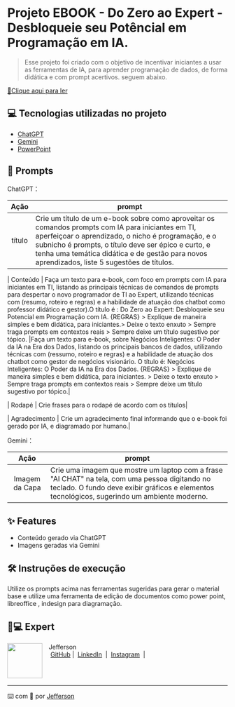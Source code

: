 # Projeto EBOOK - Do Zero ao Expert - Desbloqueie seu Potêncial em Programação em IA.

>Esse projeto foi criado com o objetivo de incentivar iniciantes a usar as ferramentas de IA, para  aprender programação de dados, de forma didática e com prompt acertivos.
seguem abaixo.

<a href="https://github.com/Jeffersondeejay/prompts-recipe-to-create-a-ebook/blob/main/Desafio%20-%20Ebook%20Do%20Zero%20ao%20Expert%20PDF.pdf" title="View PDF now"> 📕Clique aqui para ler</a>

## 💻 Tecnologias utilizadas no projeto

- [ChatGPT](https://chat.openai.com/) 
- [Gemini](https://gemini.google.com/app?hl=pt-BR)
- [PowerPoint](https://www.microsoft.com/en/microsoft-365/powerpoin)

## 🧠 Prompts


ChatGPT：

|   Ação   | prompt                                                                                                                                                                                                                                                                         |
| :------: | ------------------------------------------------------------------------------------------------------------------------------------------------------------------------------------------------------------------------------------------------------------------------------ |
|  título  | Crie um título de um e-book sobre como aproveitar os comandos prompts com IA para iniciantes em TI, aperfeiçoar o aprendizado, o nicho é programação, e o subnicho é prompts, o título deve ser épico e curto, e tenha uma temática didática e de gestão para novos aprendizados, liste 5 sugestões de títulos.|

|  Conteúdo  | Faça um texto para e-book, com foco em prompts com IA para iniciantes em TI, listando as principais técnicas de comandos de prompts para despertar o novo programador de TI ao Expert, utilizando técnicas com (resumo, roteiro e regras) e a habilidade de atuação dos chatbot como professor didático e gestor).O título é : Do Zero ao Expert: Desbloqueie seu Potencial em Programação com IA. {REGRAS} > Explique de maneira simples e bem didática, para iniciantes.> Deixe o texto enxuto > Sempre traga prompts em contextos reais > Sempre deixe um título sugestivo por tópico. |Faça um texto para e-book, sobre Negócios Inteligentes: O Poder da IA na Era dos Dados, listando os principais bancos de dados, utilizando técnicas com (ressumo, roteiro e regras) e a habilidade de atuação dos chatbot como gestor de negócios visionário. O título é: Negócios Inteligentes: O Poder da IA na Era dos Dados. {REGRAS} > Explique de maneira simples e bem didática, para iniciantes. > Deixe o texto enxuto > Sempre traga prompts em contextos reais > Sempre deixe um título sugestivo por tópico.|

|  Rodapé  | Crie frases para o rodapé de acordo com os títulos|

| Agradecimento  | Crie um agradecimento final informando que o e-book foi gerado por IA, e diagramado por humano.|

Gemini：

|  Ação  | prompt                                                                                 |
| :----: | -------------------------------------------------------------------------------------- |
| Imagem da Capa | Crie uma imagem  que mostre um laptop com a frase "AI CHAT" na tela, com uma pessoa digitando no teclado. O fundo deve exibir gráficos e elementos tecnológicos, sugerindo um ambiente moderno. |

## ✨ Features

- Conteúdo gerado via ChatGPT
- Imagens geradas via Gemini

## 🛠️ Instruções de execução

Utilize os prompts acima nas ferramentas sugeridas para gerar o material base e utilize uma ferramenta de edição de documentos como power point, libreoffice , indesign para diagramação.

## 👨💻 Expert

<p>
    <img 
      align=left 
      margin=10 
      width=80 
      src="https://avatars.githubusercontent.com/u/193290266?v=4"
    />
    <p>&nbsp&nbsp&nbspJefferson<br>
    &nbsp&nbsp&nbsp
    <a href="https://github.com/Jeffersondeejay">
    GitHub</a>&nbsp;|&nbsp;
    <a href="http://www.linkedin.com/in/
jefferson-rocha-dee-jay-3ab263303/">LinkedIn</a>
&nbsp;|&nbsp;
    <a href="https://www.instagram.com/jefferson.tavaresdarocha/">
    Instagram</a>
&nbsp;|&nbsp;</p>
</p>
<br/><br/>
<p>

---

⌨️ com 💜 por [Jefferson](https://github.com/Jeffersondeejay)
